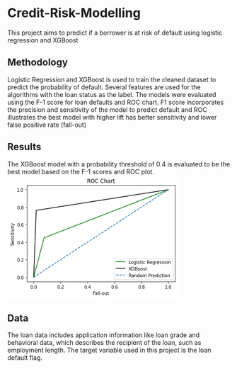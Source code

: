 # Credit-Risk-Modelling
This project aims to predict if a borrower is at risk of default using logistic regression and XGBoost 

## Methodology
Logistic Regression and XGBoost is used to train the cleaned dataset to predict the probability of default. Several features are used for the algorithms with the loan status as the label. The models were evaluated using the F-1 score for loan defaults and ROC chart. 
F1 score incorporates the precision and sensitivity of the model to predict default and ROC illustrates the best model with higher lift has better sensitivity and lower false positive rate (fall-out)

## Results 
The XGBoost model with a probability threshold of 0.4 is evaluated to be the best model based on the F-1 scores and ROC plot.
![ROC](./outputs/ROCChart.png)

## Data
The loan data includes application information like loan grade and behavioral data, which describes the recipient of the loan, such as employment length. The target variable used in this project is the loan default flag. 